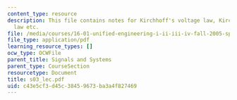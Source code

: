 ```yaml
---
content_type: resource
description: This file contains notes for Kirchhoff's voltage law, Kirchhoff's current
  law etc.
file: /media/courses/16-01-unified-engineering-i-ii-iii-iv-fall-2005-spring-2006/c43e5cf3d45c38459673ba3a4f827469_s03_lec.pdf
file_type: application/pdf
learning_resource_types: []
ocw_type: OCWFile
parent_title: Signals and Systems
parent_type: CourseSection
resourcetype: Document
title: s03_lec.pdf
uid: c43e5cf3-d45c-3845-9673-ba3a4f827469
---
```

